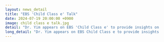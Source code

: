 ```yaml
---
layout: news_detail
title: "EBS 'Child Class e' Talk"
date: 2024-07-19 20:00:00 +0900
image: child class e talk.jpg
detail: "Dr. Yim appears on EBS 'Child Class e' to provide insights on early childhood English education."
long_detail: "Dr. Yim appears on EBS Child Class e to provide insights on early childhood English education. You can receive the most accurate information directly from a top expert in early childhood English and bilingual education through the program. The program airs on EBS1 and can also be viewed later on the EBS website and Ainuri YouTube channel."
---
```


